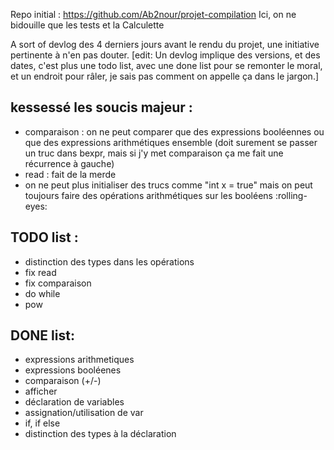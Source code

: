 
Repo initial : https://github.com/Ab2nour/projet-compilation
Ici, on ne bidouille que les tests et la Calculette

A sort of devlog des 4 derniers jours avant le rendu du projet, une initiative pertinente à n'en pas douter. 
[edit: Un devlog implique des versions, et des dates, c'est plus une todo list, avec une done list pour se remonter le moral, et un endroit pour râler, je sais pas comment on appelle ça dans le jargon.]


## kessessé les soucis majeur : 
- comparaison : on ne peut comparer que des expressions booléennes ou que des expressions arithmétiques ensemble 
(doit surement se passer un truc dans bexpr, mais si j'y met comparaison ça me fait une récurrence à gauche)
- read : fait de la merde 
- on ne peut plus initialiser des trucs comme "int x = true" mais on peut toujours faire des opérations arithmétiques sur les booléens :rolling-eyes:

## TODO list :
- distinction des types dans les opérations 
- fix read
- fix comparaison
- do while
- pow
 

## DONE list: 
- expressions arithmetiques
- expressions booléenes
- comparaison (+/-)
- afficher
- déclaration de variables
- assignation/utilisation de var
- if, if else
- distinction des types à la déclaration

